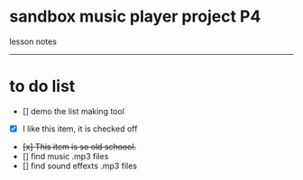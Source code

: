 # sandbox music player project P4
lesson notes

---

# to do list

- [] demo the list making tool
- [x] I like this item, it is checked off
- <del> [x] This item is so old schoool. </del>
- [] find music .mp3 files
- [] find sound effexts .mp3 files
